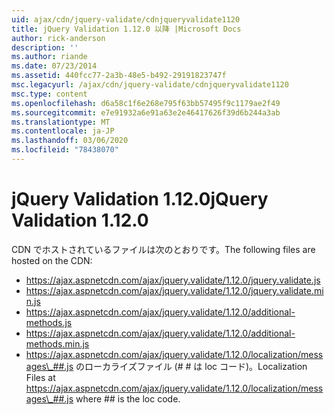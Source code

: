 ```yaml
---
uid: ajax/cdn/jquery-validate/cdnjqueryvalidate1120
title: jQuery Validation 1.12.0 以降 |Microsoft Docs
author: rick-anderson
description: ''
ms.author: riande
ms.date: 07/23/2014
ms.assetid: 440fcc77-2a3b-48e5-b492-29191823747f
msc.legacyurl: /ajax/cdn/jquery-validate/cdnjqueryvalidate1120
msc.type: content
ms.openlocfilehash: d6a58c1f6e268e795f63bb57495f9c1179ae2f49
ms.sourcegitcommit: e7e91932a6e91a63e2e46417626f39d6b244a3ab
ms.translationtype: MT
ms.contentlocale: ja-JP
ms.lasthandoff: 03/06/2020
ms.locfileid: "78438070"
---
```

# <a name="jquery-validation-1120"></a><span data-ttu-id="f66e5-102">jQuery Validation 1.12.0</span><span class="sxs-lookup"><span data-stu-id="f66e5-102">jQuery Validation 1.12.0</span></span>

<span data-ttu-id="f66e5-103">CDN でホストされているファイルは次のとおりです。</span><span class="sxs-lookup"><span data-stu-id="f66e5-103">The following files are hosted on the CDN:</span></span>

- https://ajax.aspnetcdn.com/ajax/jquery.validate/1.12.0/jquery.validate.js
- https://ajax.aspnetcdn.com/ajax/jquery.validate/1.12.0/jquery.validate.min.js
- https://ajax.aspnetcdn.com/ajax/jquery.validate/1.12.0/additional-methods.js
- https://ajax.aspnetcdn.com/ajax/jquery.validate/1.12.0/additional-methods.min.js
- <span data-ttu-id="f66e5-104">https://ajax.aspnetcdn.com/ajax/jquery.validate/1.12.0/localization/messages\_##.js のローカライズファイル (# # は loc コード)。</span><span class="sxs-lookup"><span data-stu-id="f66e5-104">Localization Files at https://ajax.aspnetcdn.com/ajax/jquery.validate/1.12.0/localization/messages\_##.js where ## is the loc code.</span></span>
